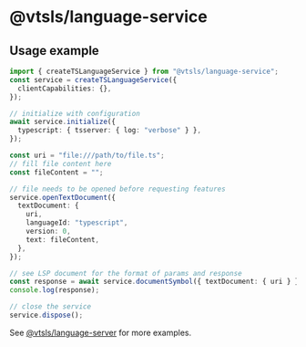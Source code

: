 # @vtsls/language-service

## Usage example

```typescript
import { createTSLanguageService } from "@vtsls/language-service";
const service = createTSLanguageService({
  clientCapabilities: {},
});

// initialize with configuration
await service.initialize({
  typescript: { tsserver: { log: "verbose" } },
});

const uri = "file:///path/to/file.ts";
// fill file content here
const fileContent = "";

// file needs to be opened before requesting features
service.openTextDocument({
  textDocument: {
    uri,
    languageId: "typescript",
    version: 0,
    text: fileContent,
  },
});

// see LSP document for the format of params and response
const response = await service.documentSymbol({ textDocument: { uri } })
console.log(response);

// close the service
service.dispose();
```

See [@vtsls/language-server](../server/src/index.ts) for more examples.

